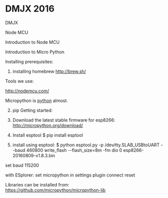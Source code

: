 # DMJX 2016

DMJX


Node MCU

Introduction to Node MCU

Introduction to Micro Python

Installing prerequisites:

1. installing homebrew
http://brew.sh/

Tools we use:

http://nodemcu.com/

Micropython is [python](https://www.python.org/) almost.

2. pip 
Getting started: 

1. Download the latest stable firmware for esp8266: http://micropython.org/download/
2. Install esptool 
  $ pip install esptool
3. install using esptool:
  $ python esptool.py -p /dev/tty.SLAB_USBtoUART --baud 460800 write_flash --flash_size=8m -fm dio 0 esp8266-20160809-v1.8.3.bin


set baud 115200

with ESplorer:
	set micropython in settings
	plugin 
	connect 
	reset

Libraries can be installed from:
https://github.com/micropython/micropython-lib



